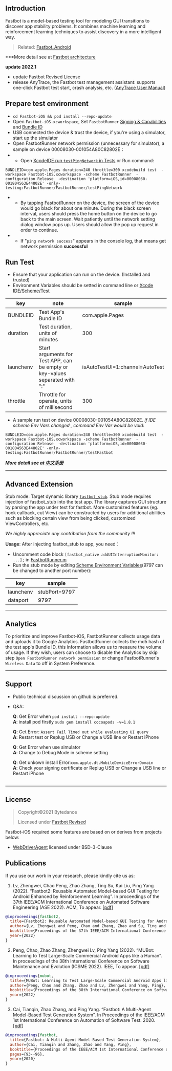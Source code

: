 ## Introduction
Fastbot is a model-based testing tool for modeling GUI transitions to discover app stability problems. It combines machine learning and reinforcement learning techniques to assist discovery in a more intelligent way.
> Related: [Fastbot_Android](https://github.com/bytedance/Fastbot_Android)
 
***More detail see at [Fastbot architecture](https://mp.weixin.qq.com/s/QhzqBFZygkIS6C69__smyQ)

**update 2022.1**
* update Fastbot Revised License
* release AnyTrace, the Fastbot test management assistant: supports one-click Fastbot test start, crash analysis, etc. ([AnyTrace User Manual](https://www.volcengine.com/docs/6431/82895))


## Prepare test environment
  * `cd Fastbot-iOS && pod install --repo-update`
  * Open `Fastbot-iOS.xcworkspace`, Set `FastbotRunner` [Signing & Capabilities](./Doc/Fastbot-Xcode-Sign.png) and [Bundle ID](./Doc/Fastbot-Xcode-BundleId.png)
  * USB connected the device & trust the device, if you're using a simulator, start up the simulator
  * Open FastbotRunner network permission (unnecessary for simulator), a sample on device 00008030-001054A80C82802E：
  *   - Open [XcodeIDE run `testPingNetwork` in Tests](./Doc/Fastbot-Xcode-IDE.png) or Run command:
```shell
BUNDLEID=com.apple.Pages duration=240 throttle=300 xcodebuild test  -workspace Fastbot-iOS.xcworkspace -scheme FastbotRunner  -configuration Release  -destination 'platform=iOS,id=00008030-001804563E44802E' -only-testing:FastbotRunner/FastbotRunner/testPingNetwork
```
  *   - By tapping FastbotRunner on the device, the screen of the device would go black for about one minute. During the black screen interval, users should press the home button on the device to go back to the main screen. Wait patiently until the network setting dialog window pops up. Users should allow the pop up request in order to continue.
  *   - If "`ping network success`" appears in the console log, that means get network permission **successful**

## Run Test
  * Ensure that your application can run on the device. (Installed and trusted)
  * Environment Variables should be setted in command line or [Xcode IDE/Scheme/Test](./Doc/Fastbot-Xcode-Scheme.png)

|key|note|sample|
|--|--|--|
| BUNDLEID| Test App's Bundle ID|com.apple.Pages
|duration|Test duration,  units of minutes|300
|launchenv|Start arguments for Test APP, can be empty or key-values separated with ":" |isAutoTestUI=1:channel=AutoTest
|throttle|Throttle for operate, units of millisecond|300

 * A sample run test on device 00008030-001054A80C82802E. *if IDE scheme Env Vars changed , command Env Var would be void*: 
```shell
BUNDLEID=com.apple.Pages duration=240 throttle=300 xcodebuild test  -workspace Fastbot-iOS.xcworkspace -scheme FastbotRunner  -configuration Release  -destination 'platform=iOS,id=00008030-001804563E44802E' -only-testing:FastbotRunner/FastbotRunner/testFastbot
```

***More detail see at [中文手册](./Doc/handbook-cn.md)***


-----------
## Advanced Extension
Stub mode: Target dynamic library [`fastbot_stub`](./Fastbot-iOS/fastbot-stub/stub.m). Stub mode requires injection of fastbot_stub into the test app. The library captures GUI structure by parsing the app under test for fastbot. More customized features (eg. hook callback, cut View) can be constructed by users for additional abilities such as blocking certain view from being clicked, customized ViewControllers, etc.

*We highly appreciate any contribution from the community !!!*

**Usage**: 
After injecting fastbot_stub to app, you need：
* Uncomment code block `[fastbot_native addUIInterruptionMonitor: ...];`  in [FastbotRunner.m](./Fastbot-iOS/FastbotRunner/FastbotRunner.m#L57)
* Run the stub mode by editing [Scheme Environment Variables](./Doc/Fastbot-Xcode-Scheme.png)(9797 can be changed to another port number):

|key|sample|
|--|--|
|launchenv|stubPort=9797
|dataport|9797

-----------
## Analytics

To prioritize and improve Fastbot-iOS, FastbotRunner collects usage data and uploads it to Google Analytics. FastbotRunner collects the md5 hash of the test app's Bundle ID, this information allows us to measure the volume of usage. If they wish, users can choose to disable the Analytics by skip step `Open FastbotRunner network permission` or change FastbotRunner's `Wireless Data` to off in System Preference.

-----------
## Support
* Public technical discussion on github is preferred.
* Q&A:

    **Q**: Get Error when `pod install --repo-update`<br>
    **A**: install pod firstly `sudo gem install cocoapods -v=1.8.1`
    <br>

    **Q**: Get Error: `Assert Fail Timed out while evaluating UI query`<br>
        **A**:  Restart test or Replug USB or Change a USB line or Restart iPhone
    <br>

    **Q**: Get Error when use simulator<br>
          **A**: Change to Debug Mode in scheme setting
    <br>


    **Q**: Get unkown install Error:`com.apple.dt.MobileDeviceErrorDomain` <br>
          **A**: Check your signing certificate or Replug USB or Change a USB line or Restart iPhone  
    <br>

--------
## License
>  Copyright©2021 Bytedance
>
>  Licensed under [Fastbot Revised](./LICENSE) 

Fastbot-iOS required some features are based on or derives from projects below:
* [WebDriverAgent](https://github.com/facebook/WebDriverAgent) licensed under BSD-3-Clause


## Publications

If you use our work in your research, please kindly cite us as:

1. Lv, Zhengwei, Chao Peng, Zhao Zhang, Ting Su, Kai Liu, Ping Yang (2022). “Fastbot2: Reusable Automated Model-based GUI Testing for Android Enhanced by Reinforcement Learning”. In proceedings of the 37th IEEE/ACM International Conference on Automated Software Engineering (ASE 2022). ACM, To appear. [[pdf]](https://se-research.bytedance.com/pdf/ASE22.pdf)

```bibtex
@inproceedings{fastbot2,
  title={Fastbot2: Reusable Automated Model-based GUI Testing for Android Enhanced by Reinforcement Learning},
  author={Lv, Zhengwei and Peng, Chao and Zhang, Zhao and Su, Ting and Liu, Kai and Yang, Ping},
  booktitle={Proceedings of the 37th IEEE/ACM International Conference on Automated Software Engineering (ASE 2022)},
  year={2022}
}
```

2. Peng, Chao, Zhao Zhang, Zhengwei Lv, Ping Yang (2022). “MUBot: Learning to Test Large-Scale Commercial Android Apps like a Human”. In proceedings of the 38th International Conference on Software Maintenance and Evolution (ICSME 2022). IEEE, To appear. [[pdf]](https://se-research.bytedance.com/pdf/ICSME22B.pdf)

```bibtex
@inproceedings{mubot,
  title={MUBot: Learning to Test Large-Scale Commercial Android Apps like a Human},
  author={Peng, Chao and Zhang, Zhao and Lv, Zhengwei and Yang, Ping},
  booktitle={Proceedings of the 38th International Conference on Software Maintenance and Evolution (ICSME 2022)},
  year={2022}
}
```

3. Cai, Tianqin, Zhao Zhang, and Ping Yang. “Fastbot: A Multi-Agent Model-Based Test Generation System”. In Proceedings of the IEEE/ACM 1st International Conference on Automation of Software Test. 2020. [[pdf]](https://se-research.bytedance.com/pdf/AST20.pdf)

```bibtex
@inproceedings{fastbot,
  title={Fastbot: A Multi-Agent Model-Based Test Generation System},
  author={Cai, Tianqin and Zhang, Zhao and Yang, Ping},
  booktitle={Proceedings of the IEEE/ACM 1st International Conference on Automation of Software Test},
  pages={93--96},
  year={2020}
}
```